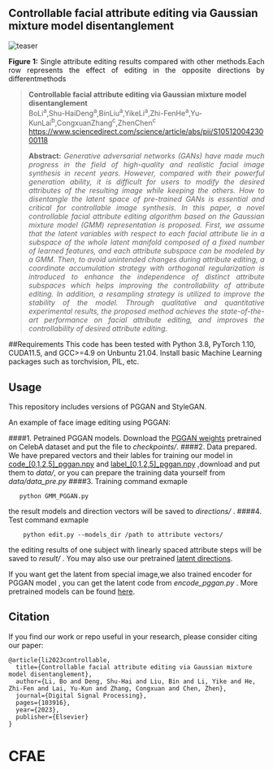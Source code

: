 ## Controllable facial attribute editing via Gaussian mixture model disentanglement
![teaser](example.png)
<p align="justify"><b>Figure 1:</b> Single attribute editing results compared with other methods.Each row represents the effect of editing in the opposite directions by differentmethods
</p>


> **Controllable facial attribute editing via Gaussian mixture model disentanglement**<br>
> BoLi<sup>a</sup>,Shu-HaiDeng<sup>a</sup>,BinLiu<sup>a</sup>,YikeLi<sup>a</sup>,Zhi-FenHe<sup>a</sup>,Yu-KunLai<sup>b</sup>,CongxuanZhang<sup>c</sup>,ZhenChen<sup>c</sup><br>
> https://www.sciencedirect.com/science/article/abs/pii/S1051200423000118
>
> <p align="justify"><b>Abstract:</b> <i>Generative adversarial networks (GANs) have made much progress in the field of high-quality and realistic facial image synthesis in recent years. However, compared with their powerful generation ability, it is difficult for users to modify the desired attributes of the resulting image while keeping the others. How to disentangle the latent space of pre-trained GANs is essential and critical for controllable image synthesis. In this paper, a novel controllable facial attribute editing algorithm based on the Gaussian mixture model (GMM) representation is proposed. First, we assume that the latent variables with respect to each facial attribute lie in a subspace of the whole latent manifold composed of a fixed number of learned features, and each attribute subspace can be modeled by a GMM. Then, to avoid unintended changes during attribute editing, a coordinate accumulation strategy with orthogonal regularization is introduced to enhance the independence of distinct attribute subspaces which helps improving the controllability of attribute editing. In addition, a resampling strategy is utilized to improve the stability of the model. Through qualitative and quantitative experimental results, the proposed method achieves the state-of-the-art performance on facial attribute editing, and improves the controllability of desired attribute editing.</i></p>


##Requirements
This code has been tested with Python 3.8, PyTorch 1.10, CUDA11.5, and GCC>=4.9 on Unbuntu 21.04. Install basic Machine Learning packages such as torchvision, PIL, etc.

## Usage
This repository includes versions of PGGAN and StyleGAN.

An example of face image editing using PGGAN:

####1. Petrained PGGAN models.
Download the [PGGAN weights](https://drive.google.com/file/d/1OgIp0ZEcUxnEWeNiUJF_PohMC84PWzN8/view?usp=share_link) pretrained on CelebA dataset and put the file to *checkpoints/*.
####2. Data prepared.
We have prepared vectors and their lables for training our model in [code_[0,1,2,5]_pggan.npy](https://drive.google.com/file/d/1wY40ESk-md47M4U94o9Cf_B0tvg2fnk_/view?usp=share_link) and [label_[0,1,2,5]_pggan.npy](https://drive.google.com/file/d/129B9Rp_OBBdOG721nly9PhdgAHXXItfK/view?usp=share_link) ,download and put them to *data/*, or you can prepare the training data yourself from *data/data_pre.py*
####3. Training command exmaple
   
```
   python GMM_PGGAN.py
   ```
the result models and direction vectors will be saved to *directions/* .
####4.  Test command exmaple
```
    python edit.py --models_dir /path to attribute vectors/
   ```
the editing results of one subject with linearly spaced attribute steps will be saved to *result/* . You may also use our pretrained [ latent directions](https://drive.google.com/file/d/1YYjsNqO3fVu15jJ1McXn1gix_28Zwrny/view?usp=share_link). 
  

If you want get the latent from special image,we also trained encoder for PGGAN model , you can get the latent code from *encode_pggan.py* . More pretrained models can be found [here](https://drive.google.com/drive/folders/1aNNQXIlFfm9RIvLliMmYc6fUXT6LwyRg?usp=sharing).

## Citation
If you find our work or repo useful in your research, please consider citing our paper:
```
@article{li2023controllable,
  title={Controllable facial attribute editing via Gaussian mixture model disentanglement},
  author={Li, Bo and Deng, Shu-Hai and Liu, Bin and Li, Yike and He, Zhi-Fen and Lai, Yu-Kun and Zhang, Congxuan and Chen, Zhen},
  journal={Digital Signal Processing},
  pages={103916},
  year={2023},
  publisher={Elsevier}
}
```
# CFAE
